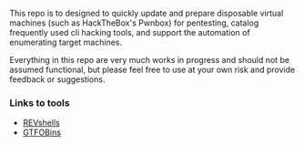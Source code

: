 This repo is to designed to quickly update and prepare disposable virtual machines (such as
HackTheBox's Pwnbox) for pentesting, catalog frequently used cli hacking tools, and support the 
automation of enumerating target machines.

Everything in this repo are very much works in progress and should not be assumed functional, 
but please feel free to use at your own risk and provide feedback or suggestions.

### Links to tools

- [REVshells](https://www.revshells.com/)
- [GTFOBins](https://gtfobins.github.io)
